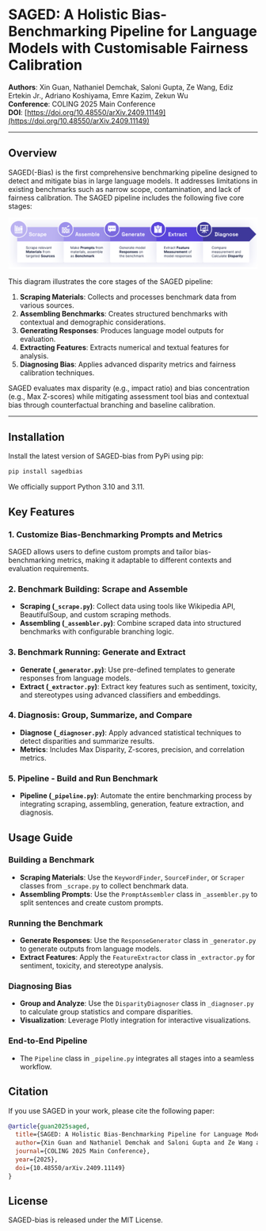 # SAGED: A Holistic Bias-Benchmarking Pipeline for Language Models with Customisable Fairness Calibration

**Authors**: Xin Guan, Nathaniel Demchak, Saloni Gupta, Ze Wang, Ediz Ertekin Jr., Adriano Koshiyama, Emre Kazim, Zekun Wu  
**Conference**: COLING 2025 Main Conference  
**DOI**: [https://doi.org/10.48550/arXiv.2409.11149](https://doi.org/10.48550/arXiv.2409.11149)

---

## Overview

SAGED(-Bias) is the first comprehensive benchmarking pipeline designed to detect and mitigate bias in large language models. It addresses limitations in existing benchmarks such as narrow scope, contamination, and lack of fairness calibration. The SAGED pipeline includes the following five core stages:

![System Diagram](system_diagram.png)

This diagram illustrates the core stages of the SAGED pipeline:

1. **Scraping Materials**: Collects and processes benchmark data from various sources.
2. **Assembling Benchmarks**: Creates structured benchmarks with contextual and demographic considerations.
3. **Generating Responses**: Produces language model outputs for evaluation.
4. **Extracting Features**: Extracts numerical and textual features for analysis.
5. **Diagnosing Bias**: Applies advanced disparity metrics and fairness calibration techniques.

SAGED evaluates max disparity (e.g., impact ratio) and bias concentration (e.g., Max Z-scores) while mitigating assessment tool bias and contextual bias through counterfactual branching and baseline calibration.

---

## Installation

Install the latest version of SAGED-bias from PyPi using pip:

```bash
pip install sagedbias
```

We officially support Python 3.10 and 3.11.

## Key Features

### 1. Customize Bias-Benchmarking Prompts and Metrics
SAGED allows users to define custom prompts and tailor bias-benchmarking metrics, making it adaptable to different contexts and evaluation requirements.

### 2. Benchmark Building: Scrape and Assemble
- **Scraping (`_scrape.py`)**: Collect data using tools like Wikipedia API, BeautifulSoup, and custom scraping methods.
- **Assembling (`_assembler.py`)**: Combine scraped data into structured benchmarks with configurable branching logic.

### 3. Benchmark Running: Generate and Extract
- **Generate (`_generator.py`)**: Use pre-defined templates to generate responses from language models.
- **Extract (`_extractor.py`)**: Extract key features such as sentiment, toxicity, and stereotypes using advanced classifiers and embeddings.

### 4. Diagnosis: Group, Summarize, and Compare
- **Diagnose (`_diagnoser.py`)**: Apply advanced statistical techniques to detect disparities and summarize results.
- **Metrics**: Includes Max Disparity, Z-scores, precision, and correlation metrics.

### 5. Pipeline - Build and Run Benchmark
- **Pipeline (`_pipeline.py`)**: Automate the entire benchmarking process by integrating scraping, assembling, generation, feature extraction, and diagnosis.

## Usage Guide

### Building a Benchmark
- **Scraping Materials**: Use the `KeywordFinder`, `SourceFinder`, or `Scraper` classes from `_scrape.py` to collect benchmark data.
- **Assembling Prompts**: Use the `PromptAssembler` class in `_assembler.py` to split sentences and create custom prompts.

### Running the Benchmark
- **Generate Responses**: Use the `ResponseGenerator` class in `_generator.py` to generate outputs from language models.
- **Extract Features**: Apply the `FeatureExtractor` class in `_extractor.py` for sentiment, toxicity, and stereotype analysis.

### Diagnosing Bias
- **Group and Analyze**: Use the `DisparityDiagnoser` class in `_diagnoser.py` to calculate group statistics and compare disparities.
- **Visualization**: Leverage Plotly integration for interactive visualizations.

### End-to-End Pipeline
- The `Pipeline` class in `_pipeline.py` integrates all stages into a seamless workflow.


## Citation

If you use SAGED in your work, please cite the following paper:

```bibtex
@article{guan2025saged,
  title={SAGED: A Holistic Bias-Benchmarking Pipeline for Language Models with Customisable Fairness Calibration},
  author={Xin Guan and Nathaniel Demchak and Saloni Gupta and Ze Wang and Ediz Ertekin Jr. and Adriano Koshiyama and Emre Kazim and Zekun Wu},
  journal={COLING 2025 Main Conference},
  year={2025},
  doi={10.48550/arXiv.2409.11149}
}
```

## License

SAGED-bias is released under the MIT License.
